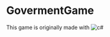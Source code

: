 # GovermentGame
This game is originally made with <img src="https://img.shields.io/badge/C%23-239120?style=for-the-badge&logo=c-sharp&logoColor=white" alt="c#">
